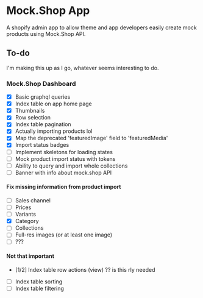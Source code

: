 # Mock.Shop App

A shopify admin app to allow theme and app developers easily create mock products using Mock.Shop API.

## To-do

I'm making this up as I go, whatever seems interesting to do.

### Mock.Shop Dashboard

- [x] Basic graphql queries
- [x] Index table on app home page
- [x] Thumbnails
- [x] Row selection
- [x] Index table pagination
- [x] Actually importing products lol
- [x] Map the deprecated 'featuredImage' field to 'featuredMedia'
- [x] Import status badges
- [ ] Implement skeletons for loading states
- [ ] Mock product import status with tokens
- [ ] Ability to query and import whole collections
- [ ] Banner with info about mock.shop API

#### Fix missing information from product import

- [ ] Sales channel
- [ ] Prices
- [ ] Variants
- [x] Category
- [ ] Collections
- [ ] Full-res images (or at least one image)
- [ ] ???

#### Not that important

- [1/2] Index table row actions (view) ?? is this rly needed
- [ ] Index table sorting
- [ ] Index table filtering
